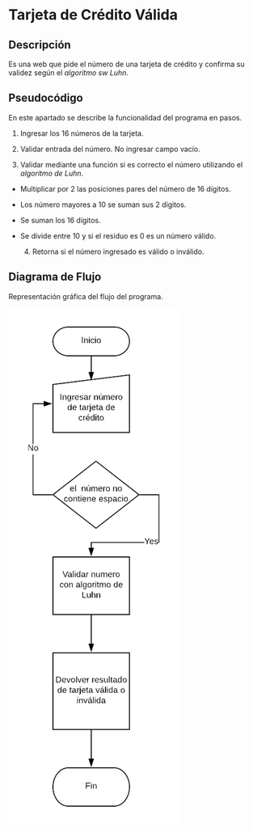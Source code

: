 # Tarjeta de Crédito Válida #

## Descripción ##

Es una web que pide el número de una tarjeta de crédito y confirma su validez según el *algoritmo sw Luhn*.


## Pseudocódigo ##

En este apartado se describe la funcionalidad del programa en pasos.

1. Ingresar los 16 números de la tarjeta.

2. Validar entrada del número. No ingresar campo vacío.

3. Validar mediante una función si es correcto el número utilizando el *algoritmo de Luhn*.
  - Multiplicar por 2 las posiciones pares del número de 16 dígitos.
  - Los número mayores a 10 se suman sus 2 dígitos.
  - Se suman los 16 dígitos.
  - Se divide entre 10 y si el residuo es 0 es un número válido.


    4. Retorna si el número ingresado es válido o inválido.


## Diagrama de Flujo ##

Representación gráfica del flujo del programa.

![Diagrama de flujo](/assets/image/DiagramaFlujoValidarTarjeta.png)
